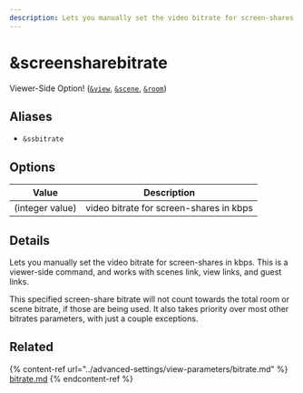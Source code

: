 ```yaml
---
description: Lets you manually set the video bitrate for screen-shares
---
```


# \&screensharebitrate

Viewer-Side Option! ([`&view`](../advanced-settings/view-parameters/view.md), [`&scene`](../advanced-settings/view-parameters/scene.md), [`&room`](../general-settings/room.md))

## Aliases

* `&ssbitrate`

## Options

| Value           | Description                             |
| --------------- | --------------------------------------- |
| (integer value) | video bitrate for screen-shares in kbps |

## Details

Lets you manually set the video bitrate for screen-shares in kbps. This is a viewer-side command, and works with scenes link, view links, and guest links.

This specified screen-share bitrate will not count towards the total room or scene bitrate, if those are being used. It also takes priority over most other bitrates parameters, with just a couple exceptions.

## Related

{% content-ref url="../advanced-settings/view-parameters/bitrate.md" %}
[bitrate.md](../advanced-settings/view-parameters/bitrate.md)
{% endcontent-ref %}
